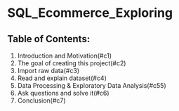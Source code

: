 # SQL_Ecommerce_Exploring

## Table of Contents:
1. Introduction and Motivation(#c1)
2. The goal of creating this project(#c2)
3. Import raw data(#c3)
4. Read and explain dataset(#c4)
5. Data Processing & Exploratory Data Analysis(#c55)
6. Ask questions and solve it(#c6)
7. Conclusion(#c7)
